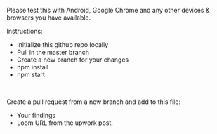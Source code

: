 Please test this with Android, Google Chrome and any other devices & browsers you have available.

Instructions:
* Initialize this github repo locally
* Pull in the master branch
* Create a new branch for your changes
* npm install
* npm start

&nbsp;

Create a pull request from a new branch and add to this file:
* Your findings 
* Loom URL from the upwork post.
